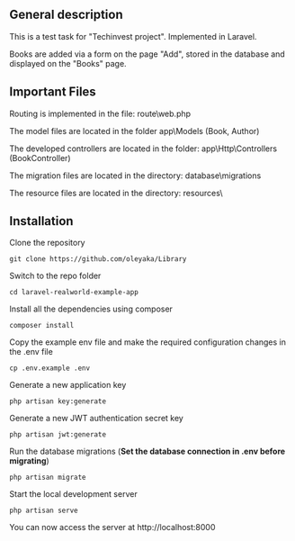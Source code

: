## General description

This is a test task for "Techinvest project". Implemented in Laravel. 

Books are added via a form on the page "Add", stored in the database and displayed on the "Books" page.

## Important Files

Routing is implemented in the file: route\web.php

The model files are located in the  folder app\Models (Book, Author)

The developed controllers are located in the folder: app\Http\Controllers (BookController)

The migration files are located in the directory: database\migrations

The resource files are located in the directory: resources\

## Installation

Clone the repository

    git clone https://github.com/oleyaka/Library

Switch to the repo folder

    cd laravel-realworld-example-app

Install all the dependencies using composer

    composer install

Copy the example env file and make the required configuration changes in the .env file

    cp .env.example .env

Generate a new application key

    php artisan key:generate

Generate a new JWT authentication secret key

    php artisan jwt:generate

Run the database migrations (**Set the database connection in .env before migrating**)

    php artisan migrate

Start the local development server

    php artisan serve

You can now access the server at http://localhost:8000
